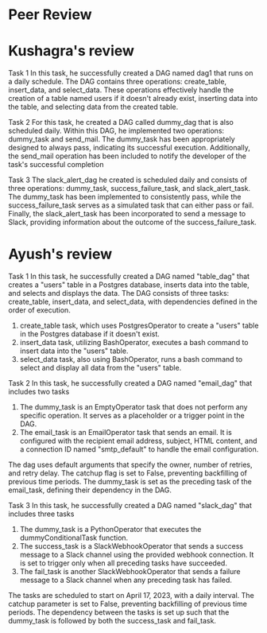 # Peer Review
# Kushagra's review
Task 1
In this task, he successfully created a DAG named dag1 that runs on a daily schedule. 
The DAG contains three operations: create_table, insert_data, and select_data. 
These operations effectively handle the creation of a table named users if it doesn't already exist, inserting data into the table, and selecting 
data from the created table.

Task 2
For this task, he created a DAG called dummy_dag that is also scheduled daily.
Within this DAG, he implemented two operations: dummy_task and send_mail. 
The dummy_task has been appropriately designed to always pass, indicating its successful execution. 
Additionally, the send_mail operation has been included to notify the developer of the task's successful completion

Task 3
The slack_alert_dag he created is scheduled daily and consists of three operations: dummy_task, success_failure_task, and slack_alert_task. 
The dummy_task has been implemented to consistently pass, while the success_failure_task serves as a simulated task that can either pass or fail. 
Finally, the slack_alert_task has been incorporated to send a message to Slack, providing information about the outcome of the success_failure_task.


# Ayush's review
Task 1
In this task, he successfully created a DAG named "table_dag" that creates a "users" table in a Postgres database, inserts data into the table, and selects 
and displays the data. 
The DAG consists of three tasks: create_table, insert_data, and select_data, with dependencies defined in the order of execution.
1. create_table task, which uses PostgresOperator to create a "users" table in the Postgres database if it doesn't exist.
2. insert_data task, utilizing BashOperator, executes a bash command to insert data into the "users" table.
3. select_data task, also using BashOperator, runs a bash command to select and display all data from the "users" table.

Task 2
In this task, he successfully created a DAG named "email_dag" that includes two tasks
1. The dummy_task is an EmptyOperator task that does not perform any specific operation. It serves as a placeholder or a trigger point in the DAG.
2. The email_task is an EmailOperator task that sends an email. It is configured with the recipient email address, subject, HTML content, and a connection ID named "smtp_default" to handle the email configuration.

The dag uses default arguments that specify the owner, number of retries, and retry delay.
The catchup flag is set to False, preventing backfilling of previous time periods. 
The dummy_task is set as the preceding task of the email_task, defining their dependency in the DAG.

Task 3
In this task, he successfully created a DAG named "slack_dag" that includes three tasks
1. The dummy_task is a PythonOperator that executes the dummyConditionalTask function.
2. The success_task is a SlackWebhookOperator that sends a success message to a Slack channel using the provided webhook connection. It is set to trigger only when all preceding tasks have succeeded.
3. The fail_task is another SlackWebhookOperator that sends a failure message to a Slack channel when any preceding task has failed.

The tasks are scheduled to start on April 17, 2023, with a daily interval. The catchup parameter is set to False, preventing backfilling of previous time periods. 
The dependency between the tasks is set up such that the dummy_task is followed by both the success_task and fail_task.




